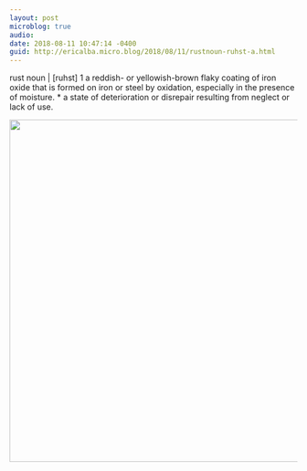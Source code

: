 ```yaml
---
layout: post
microblog: true
audio: 
date: 2018-08-11 10:47:14 -0400
guid: http://ericalba.micro.blog/2018/08/11/rustnoun-ruhst-a.html
---
```

rust
noun | [ruhst]
1 a reddish- or yellowish-brown flaky coating of iron oxide that is formed on iron or steel by oxidation, especially in the presence of moisture. * a state of deterioration or disrepair resulting from neglect or lack of use.

<img src="http://micro.ericalba.com/uploads/2018/c252549125.jpg" width="600" height="600" />
